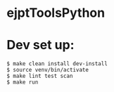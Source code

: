 # ejptToolsPython

# Dev set up:
 ```
 $ make clean install dev-install
 $ source venv/bin/activate
 $ make lint test scan
 $ make run
 ```